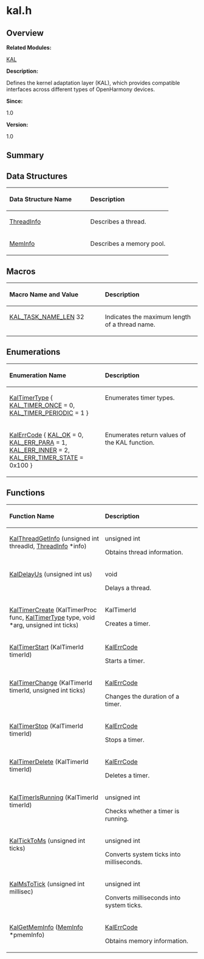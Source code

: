 # kal.h<a name="ZH-CN_TOPIC_0000001054715051"></a>

## **Overview**<a name="section1820908794090253"></a>

**Related Modules:**

[KAL](KAL.md)

**Description:**

Defines the kernel adaptation layer \(KAL\), which provides compatible interfaces across different types of OpenHarmony devices.

**Since:**

1.0

**Version:**

1.0

## **Summary**<a name="section1097549548090253"></a>

## Data Structures<a name="nested-classes"></a>

<a name="table1816054893090253"></a>
<table><thead align="left"><tr id="row404188315090253"><th class="cellrowborder" valign="top" width="50%" id="mcps1.1.3.1.1"><p id="p321089680090253"><a name="p321089680090253"></a><a name="p321089680090253"></a>Data Structure Name</p>
</th>
<th class="cellrowborder" valign="top" width="50%" id="mcps1.1.3.1.2"><p id="p1562807747090253"><a name="p1562807747090253"></a><a name="p1562807747090253"></a>Description</p>
</th>
</tr>
</thead>
<tbody><tr id="row1894767546090253"><td class="cellrowborder" valign="top" width="50%" headers="mcps1.1.3.1.1 "><p id="p39084838090253"><a name="p39084838090253"></a><a name="p39084838090253"></a><a href="ThreadInfo.md">ThreadInfo</a></p>
</td>
<td class="cellrowborder" valign="top" width="50%" headers="mcps1.1.3.1.2 "><p id="p1559806079090253"><a name="p1559806079090253"></a><a name="p1559806079090253"></a>Describes a thread.</p>
</td>
</tr>
<tr id="row863787615090253"><td class="cellrowborder" valign="top" width="50%" headers="mcps1.1.3.1.1 "><p id="p1927252681090253"><a name="p1927252681090253"></a><a name="p1927252681090253"></a><a href="MemInfo.md">MemInfo</a></p>
</td>
<td class="cellrowborder" valign="top" width="50%" headers="mcps1.1.3.1.2 "><p id="p1987865632090253"><a name="p1987865632090253"></a><a name="p1987865632090253"></a>Describes a memory pool.</p>
</td>
</tr>
</tbody>
</table>

## Macros<a name="define-members"></a>

<a name="table1061997897090253"></a>
<table><thead align="left"><tr id="row788335080090253"><th class="cellrowborder" valign="top" width="50%" id="mcps1.1.3.1.1"><p id="p899119998090253"><a name="p899119998090253"></a><a name="p899119998090253"></a>Macro Name and Value</p>
</th>
<th class="cellrowborder" valign="top" width="50%" id="mcps1.1.3.1.2"><p id="p266249916090253"><a name="p266249916090253"></a><a name="p266249916090253"></a>Description</p>
</th>
</tr>
</thead>
<tbody><tr id="row1617979724090253"><td class="cellrowborder" valign="top" width="50%" headers="mcps1.1.3.1.1 "><p id="p2023404214090253"><a name="p2023404214090253"></a><a name="p2023404214090253"></a><a href="KAL.md#ga5c36b53bd6e8cbdbcd79f702eda94fdc">KAL_TASK_NAME_LEN</a>   32</p>
</td>
<td class="cellrowborder" valign="top" width="50%" headers="mcps1.1.3.1.2 "><p id="p212690775090253"><a name="p212690775090253"></a><a name="p212690775090253"></a>Indicates the maximum length of a thread name.</p>
</td>
</tr>
</tbody>
</table>

## Enumerations<a name="enum-members"></a>

<a name="table1245352044090253"></a>
<table><thead align="left"><tr id="row564814656090253"><th class="cellrowborder" valign="top" width="50%" id="mcps1.1.3.1.1"><p id="p1377751869090253"><a name="p1377751869090253"></a><a name="p1377751869090253"></a>Enumeration Name</p>
</th>
<th class="cellrowborder" valign="top" width="50%" id="mcps1.1.3.1.2"><p id="p85963224090253"><a name="p85963224090253"></a><a name="p85963224090253"></a>Description</p>
</th>
</tr>
</thead>
<tbody><tr id="row1167137464090253"><td class="cellrowborder" valign="top" width="50%" headers="mcps1.1.3.1.1 "><p id="p2087638916090253"><a name="p2087638916090253"></a><a name="p2087638916090253"></a><a href="KAL.md#gacde4b0c553c297f66311b87c4bbbb27d">KalTimerType</a> { <a href="KAL.md#ggacde4b0c553c297f66311b87c4bbbb27da688371f74e2f623cf61c26200389a45a">KAL_TIMER_ONCE</a> = 0, <a href="KAL.md#ggacde4b0c553c297f66311b87c4bbbb27da867ee8b661da91a61c698e408181f2bb">KAL_TIMER_PERIODIC</a> = 1 }</p>
</td>
<td class="cellrowborder" valign="top" width="50%" headers="mcps1.1.3.1.2 "><p id="p26310895090253"><a name="p26310895090253"></a><a name="p26310895090253"></a>Enumerates timer types.</p>
</td>
</tr>
<tr id="row667873585090253"><td class="cellrowborder" valign="top" width="50%" headers="mcps1.1.3.1.1 "><p id="p1410678834090253"><a name="p1410678834090253"></a><a name="p1410678834090253"></a><a href="KAL.md#ga595e811b5dcad5dc834be507d6839c36">KalErrCode</a> { <a href="KAL.md#gga595e811b5dcad5dc834be507d6839c36a249642877a22187565c646fcb4c43228">KAL_OK</a> = 0, <a href="KAL.md#gga595e811b5dcad5dc834be507d6839c36a399d6abae8b6ac5d890724065ee9c82e">KAL_ERR_PARA</a> = 1, <a href="KAL.md#gga595e811b5dcad5dc834be507d6839c36a3a7b733b01330946173b23b5b03e5522">KAL_ERR_INNER</a> = 2, <a href="KAL.md#gga595e811b5dcad5dc834be507d6839c36ae785550a7f8875e47da1e614f08299f0">KAL_ERR_TIMER_STATE</a> = 0x100 }</p>
</td>
<td class="cellrowborder" valign="top" width="50%" headers="mcps1.1.3.1.2 "><p id="p1134221822090253"><a name="p1134221822090253"></a><a name="p1134221822090253"></a>Enumerates return values of the KAL function.</p>
</td>
</tr>
</tbody>
</table>

## Functions<a name="func-members"></a>

<a name="table1865435390090253"></a>
<table><thead align="left"><tr id="row632748539090253"><th class="cellrowborder" valign="top" width="50%" id="mcps1.1.3.1.1"><p id="p442643316090253"><a name="p442643316090253"></a><a name="p442643316090253"></a>Function Name</p>
</th>
<th class="cellrowborder" valign="top" width="50%" id="mcps1.1.3.1.2"><p id="p1123700939090253"><a name="p1123700939090253"></a><a name="p1123700939090253"></a>Description</p>
</th>
</tr>
</thead>
<tbody><tr id="row17209455090253"><td class="cellrowborder" valign="top" width="50%" headers="mcps1.1.3.1.1 "><p id="p427413352090253"><a name="p427413352090253"></a><a name="p427413352090253"></a><a href="KAL.md#gaa1d5775963bc9a90985a130aa2dbe899">KalThreadGetInfo</a> (unsigned int threadId, <a href="ThreadInfo.md">ThreadInfo</a> *info)</p>
</td>
<td class="cellrowborder" valign="top" width="50%" headers="mcps1.1.3.1.2 "><p id="p1415645723090253"><a name="p1415645723090253"></a><a name="p1415645723090253"></a>unsigned int</p>
<p id="p850737189090253"><a name="p850737189090253"></a><a name="p850737189090253"></a>Obtains thread information.</p>
</td>
</tr>
<tr id="row1670841451090253"><td class="cellrowborder" valign="top" width="50%" headers="mcps1.1.3.1.1 "><p id="p1742200963090253"><a name="p1742200963090253"></a><a name="p1742200963090253"></a><a href="KAL.md#ga2eda397de96acde3491ffa2b29438e65">KalDelayUs</a> (unsigned int us)</p>
</td>
<td class="cellrowborder" valign="top" width="50%" headers="mcps1.1.3.1.2 "><p id="p133130094090253"><a name="p133130094090253"></a><a name="p133130094090253"></a>void</p>
<p id="p1954589163090253"><a name="p1954589163090253"></a><a name="p1954589163090253"></a>Delays a thread.</p>
</td>
</tr>
<tr id="row1844109992090253"><td class="cellrowborder" valign="top" width="50%" headers="mcps1.1.3.1.1 "><p id="p1881913301090253"><a name="p1881913301090253"></a><a name="p1881913301090253"></a><a href="KAL.md#ga8b4739a501ebc18746f9be5f077a78d7">KalTimerCreate</a> (KalTimerProc func, <a href="KAL.md#gacde4b0c553c297f66311b87c4bbbb27d">KalTimerType</a> type, void *arg, unsigned int ticks)</p>
</td>
<td class="cellrowborder" valign="top" width="50%" headers="mcps1.1.3.1.2 "><p id="p861002106090253"><a name="p861002106090253"></a><a name="p861002106090253"></a>KalTimerId</p>
<p id="p1793783535090253"><a name="p1793783535090253"></a><a name="p1793783535090253"></a>Creates a timer.</p>
</td>
</tr>
<tr id="row1648465270090253"><td class="cellrowborder" valign="top" width="50%" headers="mcps1.1.3.1.1 "><p id="p778594456090253"><a name="p778594456090253"></a><a name="p778594456090253"></a><a href="KAL.md#gae94992c955be6145feea86b3cba55312">KalTimerStart</a> (KalTimerId timerId)</p>
</td>
<td class="cellrowborder" valign="top" width="50%" headers="mcps1.1.3.1.2 "><p id="p619461507090253"><a name="p619461507090253"></a><a name="p619461507090253"></a><a href="KAL.md#ga595e811b5dcad5dc834be507d6839c36">KalErrCode</a></p>
<p id="p2015605451090253"><a name="p2015605451090253"></a><a name="p2015605451090253"></a>Starts a timer.</p>
</td>
</tr>
<tr id="row2086431181090253"><td class="cellrowborder" valign="top" width="50%" headers="mcps1.1.3.1.1 "><p id="p291826078090253"><a name="p291826078090253"></a><a name="p291826078090253"></a><a href="KAL.md#ga5210849c643e4668fec74bfc75693a66">KalTimerChange</a> (KalTimerId timerId, unsigned int ticks)</p>
</td>
<td class="cellrowborder" valign="top" width="50%" headers="mcps1.1.3.1.2 "><p id="p327975643090253"><a name="p327975643090253"></a><a name="p327975643090253"></a><a href="KAL.md#ga595e811b5dcad5dc834be507d6839c36">KalErrCode</a></p>
<p id="p843582347090253"><a name="p843582347090253"></a><a name="p843582347090253"></a>Changes the duration of a timer.</p>
</td>
</tr>
<tr id="row1695486021090253"><td class="cellrowborder" valign="top" width="50%" headers="mcps1.1.3.1.1 "><p id="p2092618090090253"><a name="p2092618090090253"></a><a name="p2092618090090253"></a><a href="KAL.md#ga78940610f4a74baa2d299a8cc8508ad9">KalTimerStop</a> (KalTimerId timerId)</p>
</td>
<td class="cellrowborder" valign="top" width="50%" headers="mcps1.1.3.1.2 "><p id="p581413607090253"><a name="p581413607090253"></a><a name="p581413607090253"></a><a href="KAL.md#ga595e811b5dcad5dc834be507d6839c36">KalErrCode</a></p>
<p id="p90786480090253"><a name="p90786480090253"></a><a name="p90786480090253"></a>Stops a timer.</p>
</td>
</tr>
<tr id="row390305589090253"><td class="cellrowborder" valign="top" width="50%" headers="mcps1.1.3.1.1 "><p id="p1933688119090253"><a name="p1933688119090253"></a><a name="p1933688119090253"></a><a href="KAL.md#ga47739bc7600a8d2d9d7e34e4999de01c">KalTimerDelete</a> (KalTimerId timerId)</p>
</td>
<td class="cellrowborder" valign="top" width="50%" headers="mcps1.1.3.1.2 "><p id="p2088421267090253"><a name="p2088421267090253"></a><a name="p2088421267090253"></a><a href="KAL.md#ga595e811b5dcad5dc834be507d6839c36">KalErrCode</a></p>
<p id="p980958829090253"><a name="p980958829090253"></a><a name="p980958829090253"></a>Deletes a timer.</p>
</td>
</tr>
<tr id="row1660146321090253"><td class="cellrowborder" valign="top" width="50%" headers="mcps1.1.3.1.1 "><p id="p680238357090253"><a name="p680238357090253"></a><a name="p680238357090253"></a><a href="KAL.md#ga599f352072c5277cba62a38415db05be">KalTimerIsRunning</a> (KalTimerId timerId)</p>
</td>
<td class="cellrowborder" valign="top" width="50%" headers="mcps1.1.3.1.2 "><p id="p2029238561090253"><a name="p2029238561090253"></a><a name="p2029238561090253"></a>unsigned int</p>
<p id="p1914481500090253"><a name="p1914481500090253"></a><a name="p1914481500090253"></a>Checks whether a timer is running.</p>
</td>
</tr>
<tr id="row1848707406090253"><td class="cellrowborder" valign="top" width="50%" headers="mcps1.1.3.1.1 "><p id="p716818417090253"><a name="p716818417090253"></a><a name="p716818417090253"></a><a href="KAL.md#ga1c585e669082ff0484213c59850ea363">KalTickToMs</a> (unsigned int ticks)</p>
</td>
<td class="cellrowborder" valign="top" width="50%" headers="mcps1.1.3.1.2 "><p id="p1345244610090253"><a name="p1345244610090253"></a><a name="p1345244610090253"></a>unsigned int</p>
<p id="p1668147945090253"><a name="p1668147945090253"></a><a name="p1668147945090253"></a>Converts system ticks into milliseconds.</p>
</td>
</tr>
<tr id="row1981267446090253"><td class="cellrowborder" valign="top" width="50%" headers="mcps1.1.3.1.1 "><p id="p2104118499090253"><a name="p2104118499090253"></a><a name="p2104118499090253"></a><a href="KAL.md#ga1c0dc1fc474e4b46bd51e7d89415d7d0">KalMsToTick</a> (unsigned int millisec)</p>
</td>
<td class="cellrowborder" valign="top" width="50%" headers="mcps1.1.3.1.2 "><p id="p1488490032090253"><a name="p1488490032090253"></a><a name="p1488490032090253"></a>unsigned int</p>
<p id="p838294547090253"><a name="p838294547090253"></a><a name="p838294547090253"></a>Converts milliseconds into system ticks.</p>
</td>
</tr>
<tr id="row579375264090253"><td class="cellrowborder" valign="top" width="50%" headers="mcps1.1.3.1.1 "><p id="p384239589090253"><a name="p384239589090253"></a><a name="p384239589090253"></a><a href="KAL.md#ga6285f6e40a345d9d785eb34367c25b12">KalGetMemInfo</a> (<a href="MemInfo.md">MemInfo</a> *pmemInfo)</p>
</td>
<td class="cellrowborder" valign="top" width="50%" headers="mcps1.1.3.1.2 "><p id="p1782121023090253"><a name="p1782121023090253"></a><a name="p1782121023090253"></a><a href="KAL.md#ga595e811b5dcad5dc834be507d6839c36">KalErrCode</a></p>
<p id="p190962442090253"><a name="p190962442090253"></a><a name="p190962442090253"></a>Obtains memory information.</p>
</td>
</tr>
</tbody>
</table>

